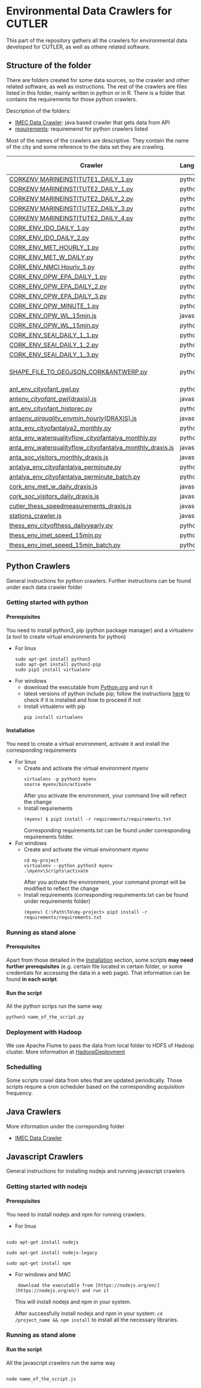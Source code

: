 # Environmental Data Crawlers for CUTLER

This part of the repository gathers all the crawlers for environmental data developed for CUTLER, as well as othere related software.

## Structure of the folder

There are folders created for some data sources, so the crawler and other related software, as well as instructions.
The rest of the crawlers are files listed in this folder, mainly written in python or in R. There is a folder that contains the requirements for those python crawlers.

Description of the folders:

- [IMEC Data Crawler](ANT_ENV_IMEC/): java based crawler that gets data from API
- [requirements](requirements/): requiremenst for python crawlers listed

Most of the names of the crawlers are descriptive. They contain the name of the city and some reference to the data set they are crawling.

| Crawler                                                                                                                | Language   | Origin    | Credentials needed | Schedulling | Notes                |
| ---------------------------------------------------------------------------------------------------------------------- | ---------- | --------- | ------------------ | ----------- | -------------------- |
| [CORK*ENV* MARINEINSTITUTE1_DAILY_1.py](CORK_ENV_%20MARINEINSTITUTE1_DAILY_1.py)                                       | python     | URL       | -                  | -           | -                    |
| [CORK*ENV* MARINEINSTITUTE2_DAILY_1.py](CORK_ENV_%20MARINEINSTITUTE2_DAILY_1.py)                                       | python     | URL       | -                  | -           | -                    |
| [CORK*ENV* MARINEINSTITUTE2_DAILY_2.py](CORK_ENV_%20MARINEINSTITUTE2_DAILY_2.py)                                       | python     | URL       | -                  | -           | -                    |
| [CORK*ENV* MARINEINSTITUTE2_DAILY_3.py](CORK_ENV_%20MARINEINSTITUTE2_DAILY_3.py)                                       | python     | URL       | -                  | -           | -                    |
| [CORK*ENV* MARINEINSTITUTE2_DAILY_4.py](CORK_ENV_%20MARINEINSTITUTE2_DAILY_4.py)                                       | python     | URL       | -                  | -           | -                    |
| [CORK_ENV_IDO_DAILY_1.py](CORK_ENV_IDO_DAILY_1.py)                                                                     | python     | URL       | -                  | -           | -                    |
| [CORK_ENV_IDO_DAILY_2.py](CORK_ENV_IDO_DAILY_2.py)                                                                     | python     | URL       | -                  | -           | -                    |
| [CORK_ENV_MET_HOURLY_1.py](CORK_ENV_MET_HOURLY%20_1.py)                                                                | python     | URL       | -                  | -           | -                    |
| [CORK_ENV_MET_W_DAILY.py](CORK_ENV_MET_W_DAILY.py)                                                                     | python     | URL       | -                  | -           | -                    |
| [CORK_ENV_NMCI Hourly_3.py](CORK_ENV_NMCI%20_Hourly_3.py)                                                              | python     | URL       | -                  | -           | -                    |
| [CORK_ENV_OPW_EPA_DAILY_1.py](CORK_ENV_OPW_EPA_DAILY_1.py)                                                             | python     | URL       | -                  | -           | -                    |
| [CORK_ENV_OPW_EPA_DAILY_2.py](CORK_ENV_OPW_EPA_DAILY_2.py)                                                             | python     | URL       | -                  | -           | -                    |
| [CORK_ENV_OPW_EPA_DAILY_3.py](CORK_ENV_OPW_EPA_DAILY_3.py)                                                             | python     | URL       | -                  | -           | -                    |
| [CORK_ENV_OPW_MINUTE_1.py](CORK_ENV_OPW_MINUTE_1.py)                                                                   | python     | URL       | -                  | -           | -                    |
| [CORK_ENV_OPW_WL_15min.js](CORK_ENV_OPW_WL_15min.js)                                                                   | javascript | -         | -                  | -           | -                    |
| [CORK_ENV_OPW_WL_15min.py](CORK_ENV_OPW_WL_15min.py)                                                                   | python     | URL       | -                  | -           | -                    |
| [CORK_ENV_SEAI_DAILY_1_1.py](CORK_ENV_SEAI_DAILY_1_1.py)                                                               | python     | URL       | -                  | -           | -                    |
| [CORK_ENV_SEAI_DAILY_1_2.py](CORK_ENV_SEAI_DAILY_1_2.py)                                                               | python     | URL       | -                  | -           | -                    |
| [CORK_ENV_SEAI_DAILY_1_3.py](CORK_ENV_SEAI_DAILY_1_3.py)                                                               | python     | URL       | -                  | -           | -                    |
| [SHAPE_FILE_TO_GEOJSON_CORK&ANTWERP.py](SHAPE_FILE_TO_GEOJSON_CORK&ANTWERP.py)                                         | python     | SHP FILE  |                    |             | shapefile to GeoJSON |  |
| [ant_env_cityofant_gwl.py](ant_env_cityofant_gwl.py)                                                                   | python     | EXCEL     | -                  | -           | -                    | - |
| [ant*env_cityofant_gwl*(draxis).js](<ant_env_cityofant_gwl_(draxis).js>)                                               | javascript | -         | -                  | -           | -                    |
| [ant_env_cityofant_histprec.py](ant_env_cityofant_histprec.py)                                                         | python     | EXCEL     | -                  | -           | -                    |
| [anta*env_airquality_envmin_hourly*(DRAXIS).js](<anta_env_airquality_envmin_hourly_(DRAXIS).js>)                       | javascript | -         | -                  | -           | -                    |
| [anta_env_cityofantalya2_monthly.py](anta_env_cityofantalya2_monthly.py)                                               | python     | EXCEL     | -                  | -           | -                    |
| [anta_env_waterqualityflow_cityofantalya_monthly.py](anta_env_waterqualityflow_cityofantalya_monthly.py)               | python     | EXCEL     | -                  | -           | -                    |
| [anta_env_waterqualityflow_cityofantalya_monthly_draxis.js](anta_env_waterqualityflow_cityofantalya_monthly_draxis.js) | javascript | -         | -                  | -           | -                    |
| [anta_soc_visitors_monthly_draxis.js](anta_soc_visitors_monthly_draxis.js)                                             | javascript | -         | -                  | -           | -                    |
| [antalya_env_cityofantalya_perminute.py](antalya_env_cityofantalya_perminute.py)                                       | python     | URL       | -                  | Yes         | -                    |
| [antalya_env_cityofantalya_perminute_batch.py](antalya_env_cityofantalya_perminute_batch.py)                           | python     | URL       | -                  | -           | -                    |
| [cork_env_met_w_daily_draxis.js](cork_env_met_w_daily_draxis.js)                                                       | javascript | -         | -                  | -           | -                    |
| [cork_soc_visitors_daily_draxis.js](cork_soc_visitors_daily_draxis.js)                                                 | javascript | -         | -                  | -           | -                    |
| [cutler_thess_speedmeasurements_draxis.js](cutler_thess_speedmeasurements_draxis.js)                                   | javascript | -         | -                  | -           | -                    |
| [stations_crawler.js](stations_crawler.js)                                                                             | javascript | -         | -                  | -           | -                    |
| [thess_env_cityofthess_dailyyearly.py](thess_env_cityofthess_dailyyearly.py)                                           | python     | URL+EXCEL | -                  | -           | -                    |
| [thess_env_imet_speed_15min.py](thess_env_imet_speed_15min.py)                                                         | python     | URL+EXCEL | Yes                | Yes         | -                    |
| [thess_env_imet_speed_15min_batch.py](thess_env_imet_speed_15min_batch.py)                                             | python     | URL+EXCEL | Yes                | -           | -                    |

## Python Crawlers

General instructions for python crawlers. Further instructions can be found under each data crawler folder

### Getting started with python

#### Prerequisites

You need to install python3, pip (python package manager) and a virtualenv (a tool to create virtual environments for python)

- For linux
  ```
  sudo apt-get install python3
  sudo apt-get install python3-pip
  sudo pip3 install virtualenv
  ```
- For windows
  - download the executable from [Python.org](https://www.python.org/downloads/) and run it
  - latest versions of python include pip; follow the instructions [here](https://packaging.python.org/tutorials/installing-packages/#id13) to check if it is installed and how to proceed if not
  - install virtualenv with pip
    ```
    pip install virtualenv
    ```

#### Installation

You need to create a virtual environment, activate it and install the corresponding requirements

- For linux
  - Create and activate the virtual environment _myenv_
    ```
    virtualenv -p python3 myenv
    source myenv/bin/activate
    ```
    After you activate the environment, your command line will reflect the change
  - Install requirements
    ```
    (myenv) $ pip3 install -r requirements/requirements.txt
    ```
    Corresponding requirements.txt can be found under corresponding requirements folder.
- For windows
  - Create and activate the virtual environment _myenv_
    ```
    cd my-project
    virtualenv --python python3 myenv
    .\myenv\Scripts\activate
    ```
    After you activate the environment, your command prompt will be modified to reflect the change
  - Install requirements (corresponding requirements.txt can be found under requirements folder)
    ```
    (myenv) C:\Path\To\my-project> pip3 install -r requirements/requirements.txt
    ```

### Running as stand alone

#### Prerequisites

Apart from those detailed in the [Installation](#installation) section, some scripts **may need further prerequisites** (e.g. certain file located in certain folder, or some credentials for accessing the data in a web page). That information can be found **in each script**.

#### Run the script

All the python scrips run the same way

```
python3 name_of_the_script.py
```

### Deployment with Hadoop

We use Apache Flume to pass the data from local folder to HDFS of Hadoop cluster. More information at [HadoopDeployment](../HadoopDeployment/)

### Schedulling

Some scripts crawl data from sites that are updated periodically. Those scripts require a cron scheduler based on the corresponding acquisition frequency.

## Java Crawlers

More information under the correponding folder

- [IMEC Data Crawler](ANT_ENV_IMEC/)

## Javascript Crawlers

General instructions for installing nodejs and running javascript crawlers

### Getting started with nodejs

#### Prerequisites

You need to install nodejs and npm for running crawlers.

- For linux

```

sudo apt-get install nodejs

sudo apt-get install nodejs-legacy

sudo apt-get install npm

```

- For windows and MAC

       download the executable from [https://nodejs.org/en/](https://nodejs.org/en/) and run it

  This will install nodejs and npm in your system.

  After successfully install nodejs and npm in your system:
  `cd /project_name && npm install`
  to install all the necessary libraries.

### Running as stand alone

#### Run the script

All the javascript crawlers run the same way

```

node name_of_the_script.js

```
